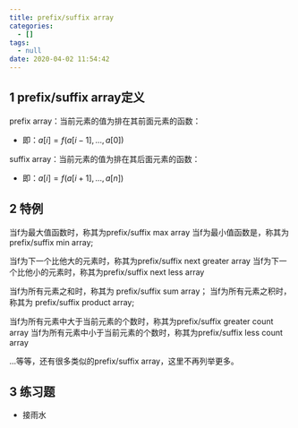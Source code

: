 ```yaml
---
title: prefix/suffix array
categories:
  - []
tags:
  - null
date: 2020-04-02 11:54:42
---
```


<!--more-->
## 1 prefix/suffix array定义
prefix array：当前元素的值为排在其前面元素的函数：
- 即：$a[i] = f(a[i - 1], ..., a[0])$

suffix array：当前元素的值为排在其后面元素的函数：
- 即：$a[i] = f(a[i + 1], ..., a[n])$

## 2 特例
当f为最大值函数时，称其为prefix/suffix max array
当f为最小值函数是，称其为prefix/suffix min array;

当f为下一个比他大的元素时，称其为prefix/suffix next greater array
当f为下一个比他小的元素时，称其为prefix/suffix next less array

当f为所有元素之和时，称其为 prefix/suffix sum array；
当f为所有元素之积时，称其为
prefix/suffix product array;

当f为所有元素中大于当前元素的个数时，称其为prefix/suffix greater count array
当f为所有元素中小于当前元素的个数时，称其为prefix/suffix less count array

...等等，还有很多类似的prefix/suffix array，这里不再列举更多。

## 3 练习题
- 接雨水


